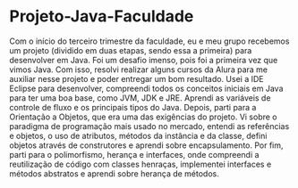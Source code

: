 # Projeto-Java-Faculdade
 
Com o início do terceiro trimestre da faculdade, eu e meu grupo recebemos um projeto (dividido em duas etapas, sendo essa a primeira) para desenvolver em Java. Foi um desafio imenso, pois foi a primeira vez que vimos Java. Com isso, resolvi realizar alguns cursos da Alura para me auxiliar nesse projeto e poder entregar um bom resultado. Usei a IDE Eclipse para desenvolver, compreendi todos os conceitos iniciais em Java para ter uma boa base, como JVM, JDK e JRE. Aprendi as variáveis de controle de fluxo e os principais tipos do Java. Depois, parti para a Orientação a Objetos, que era uma das exigências do projeto. Vi sobre o paradigma de programação mais usado no mercado, entendi as referências e objetos, o uso de atributos, métodos da instância e da classe, defini objetos através de construtores e aprendi sobre encapsulamento. Por fim, parti para o polimorfismo, herança e interfaces, onde compreendi a reutilização de código com classes henraças, implementei interfaces e métodos abstratos e aprendi sobre herança de métodos.
